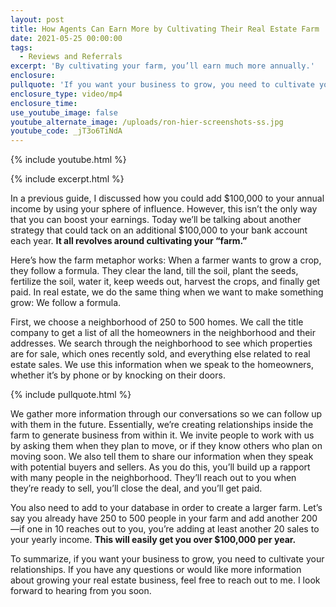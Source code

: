```yaml
---
layout: post
title: How Agents Can Earn More by Cultivating Their Real Estate Farm
date: 2021-05-25 00:00:00
tags:
  - Reviews and Referrals
excerpt: 'By cultivating your farm, you’ll earn much more annually.'
enclosure:
pullquote: 'If you want your business to grow, you need to cultivate your relationships.'
enclosure_type: video/mp4
enclosure_time:
use_youtube_image: false
youtube_alternate_image: /uploads/ron-hier-screenshots-ss.jpg
youtube_code: _jT3o6TiNdA
---
```

{% include youtube.html %}

{% include excerpt.html %}

In a previous guide, I discussed how you could add $100,000 to your annual income by using your sphere of influence. However, this isn’t the only way that you can boost your earnings. Today we’ll be talking about another strategy that could tack on an additional $100,000 to your bank account each year. **It all revolves around cultivating your “farm.”**

Here’s how the farm metaphor works: When a farmer wants to grow a crop, they follow a formula. They clear the land, till the soil, plant the seeds, fertilize the soil, water it, keep weeds out, harvest the crops, and finally get paid. In real estate, we do the same thing when we want to make something grow: We follow a formula.

First, we choose a neighborhood of 250 to 500 homes. We call the title company to get a list of all the homeowners in the neighborhood and their addresses. We search through the neighborhood to see which properties are for sale, which ones recently sold, and everything else related to real estate sales. We use this information when we speak to the homeowners, whether it’s by phone or by knocking on their doors.&nbsp;

{% include pullquote.html %}

We gather more information through our conversations so we can follow up with them in the future. Essentially, we’re creating relationships inside the farm to generate business from within it. We invite people to work with us by asking them when they plan to move, or if they know others who plan on moving soon. We also tell them to share our information when they speak with potential buyers and sellers. As you do this, you’ll build up a rapport with many people in the neighborhood. They’ll reach out to you when they’re ready to sell, you’ll close the deal, and you’ll get paid.&nbsp;

You also need to add to your database in order to create a larger farm. Let’s say you already have 250 to 500 people in your farm and add another 200—if one in 10 reaches out to you, you’re adding at least another 20 sales to your yearly income. **This will easily get you over $100,000 per year.**

To summarize, if you want your business to grow, you need to cultivate your relationships. If you have any questions or would like more information about growing your real estate business, feel free to reach out to me. I look forward to hearing from you soon.
